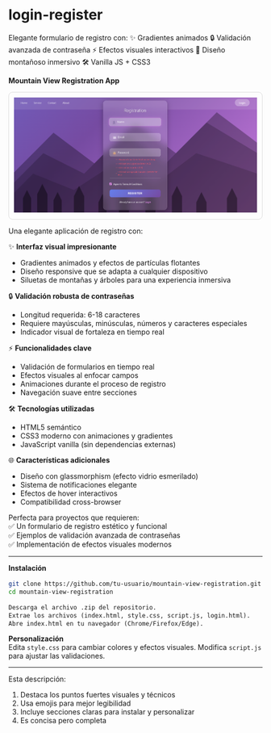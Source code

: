 # login-register
Elegante formulario de registro con: ✨ Gradientes animados 🔒 Validación avanzada de contraseña ⚡ Efectos visuales interactivos 🌄 Diseño montañoso inmersivo 🛠 Vanilla JS + CSS3

**Mountain View Registration App**


   <div align="center" style="border: 1px solid #ddd; border-radius: 8px; padding: 10px; display: inline-block">
     <img src="./assets/registration-form-screenshot.png" alt="Formulario-Registro-Login" width="700">
   </div>

Una elegante aplicación de registro con:  

✨ **Interfaz visual impresionante**  
- Gradientes animados y efectos de partículas flotantes  
- Diseño responsive que se adapta a cualquier dispositivo  
- Siluetas de montañas y árboles para una experiencia inmersiva  

🔒 **Validación robusta de contraseñas**  
- Longitud requerida: 6-18 caracteres  
- Requiere mayúsculas, minúsculas, números y caracteres especiales  
- Indicador visual de fortaleza en tiempo real  

⚡ **Funcionalidades clave**  
- Validación de formularios en tiempo real  
- Efectos visuales al enfocar campos  
- Animaciones durante el proceso de registro  
- Navegación suave entre secciones  

🛠 **Tecnologías utilizadas**  
- HTML5 semántico  
- CSS3 moderno con animaciones y gradientes  
- JavaScript vanilla (sin dependencias externas)  

🌐 **Características adicionales**  
- Diseño con glassmorphism (efecto vidrio esmerilado)  
- Sistema de notificaciones elegante  
- Efectos de hover interactivos  
- Compatibilidad cross-browser  

Perfecta para proyectos que requieren:  
✅ Un formulario de registro estético y funcional  
✅ Ejemplos de validación avanzada de contraseñas  
✅ Implementación de efectos visuales modernos  

---

**Instalación**  
```bash
git clone https://github.com/tu-usuario/mountain-view-registration.git
cd mountain-view-registration
```
```manual
Descarga el archivo .zip del repositorio.
Extrae los archivos (index.html, style.css, script.js, login.html).
Abre index.html en tu navegador (Chrome/Firefox/Edge).
```
**Personalización**  
Edita `style.css` para cambiar colores y efectos visuales. Modifica `script.js` para ajustar las validaciones.

---

Esta descripción:  
1. Destaca los puntos fuertes visuales y técnicos  
2. Usa emojis para mejor legibilidad  
3. Incluye secciones claras para instalar y personalizar  
4. Es concisa pero completa  

